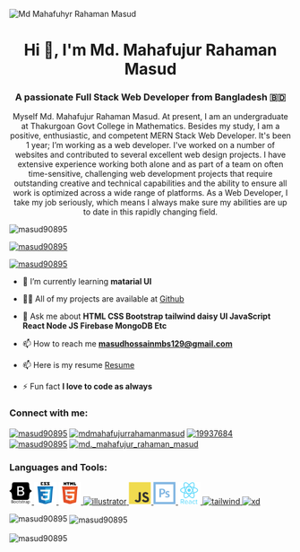 ![Md Mahafuhyr Rahaman Masud](https://i.ibb.co/h2nJ86y/Purple-And-White-Modern-HR-Specialist-Linkedin-Article-Cover-Image.png)
<h1 align="center">Hi 👋, I'm Md. Mahafujur Rahaman Masud</h1>
<h3 align="center">A passionate Full Stack Web Developer from Bangladesh 🇧🇩</h3>
<p align="center"> Myself Md. Mahafujur Rahaman Masud. At present, I am an undergraduate at Thakurgoan Govt College
in Mathematics. Besides my study, I am a positive, enthusiastic, and
competent MERN Stack Web Developer. It's been 1 year; I’m working as a web developer.
I've worked on a number of websites and contributed to several excellent web design projects.
I have extensive experience working both alone and as part of a team on often time-sensitive,
challenging web development projects that require outstanding creative and technical
capabilities and the ability to ensure all work is optimized across a wide range of platforms. As
a Web Developer, I take my job seriously, which means I always make sure my abilities are up
to date in this rapidly changing field.</p>

<p align="left"> <img src="https://komarev.com/ghpvc/?username=masud90895&label=Profile%20views&color=0e75b6&style=flat" alt="masud90895" /> </p>

<p align="left"> <a href="https://github.com/ryo-ma/github-profile-trophy"><img src="https://github-profile-trophy.vercel.app/?username=masud90895" alt="masud90895" /></a> </p>

<p align="left"> <a href="https://twitter.com/masud90895" target="blank"><img src="https://img.shields.io/twitter/follow/masud90895?logo=twitter&style=for-the-badge" alt="masud90895" /></a> </p>

- 🌱 I’m currently learning **matarial UI**

- 👨‍💻 All of my projects are available at [Github](https://github.com/masud90895)

- 💬 Ask me about **HTML CSS Bootstrap tailwind daisy UI JavaScript React Node JS Firebase MongoDB Etc**

- 📫 How to reach me **masudhossainmbs129@gmail.com**
- 📫 Here is my resume [Resume](https://drive.google.com/file/d/1kQ_boGFW2D-jjiiX-d9TVIdQm7Em_7mz/view?usp=sharing)

- ⚡ Fun fact **I love to code as always**

<h3 align="left">Connect with me:</h3>
<p align="left">
<a href="https://twitter.com/masud90895" target="blank"><img align="center" src="https://raw.githubusercontent.com/rahuldkjain/github-profile-readme-generator/master/src/images/icons/Social/twitter.svg" alt="masud90895" height="30" width="40" /></a>
<a href="https://linkedin.com/in/mdmahafujurrahamanmasud" target="blank"><img align="center" src="https://raw.githubusercontent.com/rahuldkjain/github-profile-readme-generator/master/src/images/icons/Social/linked-in-alt.svg" alt="mdmahafujurrahamanmasud" height="30" width="40" /></a>
<a href="https://stackoverflow.com/users/19937684" target="blank"><img align="center" src="https://raw.githubusercontent.com/rahuldkjain/github-profile-readme-generator/master/src/images/icons/Social/stack-overflow.svg" alt="19937684" height="30" width="40" /></a>
<a href="https://fb.com/masud90895" target="blank"><img align="center" src="https://raw.githubusercontent.com/rahuldkjain/github-profile-readme-generator/master/src/images/icons/Social/facebook.svg" alt="masud90895" height="30" width="40" /></a>
<a href="https://instagram.com/md._mahafujur_rahaman_masud" target="blank"><img align="center" src="https://raw.githubusercontent.com/rahuldkjain/github-profile-readme-generator/master/src/images/icons/Social/instagram.svg" alt="md._mahafujur_rahaman_masud" height="30" width="40" /></a>
</p>

<h3 align="left">Languages and Tools:</h3>
<p align="left"> <a href="https://getbootstrap.com" target="_blank" rel="noreferrer"> <img src="https://raw.githubusercontent.com/devicons/devicon/master/icons/bootstrap/bootstrap-plain-wordmark.svg" alt="bootstrap" width="40" height="40"/> </a> <a href="https://www.w3schools.com/css/" target="_blank" rel="noreferrer"> <img src="https://raw.githubusercontent.com/devicons/devicon/master/icons/css3/css3-original-wordmark.svg" alt="css3" width="40" height="40"/> </a> <a href="https://www.w3.org/html/" target="_blank" rel="noreferrer"> <img src="https://raw.githubusercontent.com/devicons/devicon/master/icons/html5/html5-original-wordmark.svg" alt="html5" width="40" height="40"/> </a> <a href="https://www.adobe.com/in/products/illustrator.html" target="_blank" rel="noreferrer"> <img src="https://www.vectorlogo.zone/logos/adobe_illustrator/adobe_illustrator-icon.svg" alt="illustrator" width="40" height="40"/> </a> <a href="https://developer.mozilla.org/en-US/docs/Web/JavaScript" target="_blank" rel="noreferrer"> <img src="https://raw.githubusercontent.com/devicons/devicon/master/icons/javascript/javascript-original.svg" alt="javascript" width="40" height="40"/> </a> <a href="https://www.photoshop.com/en" target="_blank" rel="noreferrer"> <img src="https://raw.githubusercontent.com/devicons/devicon/master/icons/photoshop/photoshop-line.svg" alt="photoshop" width="40" height="40"/> </a> <a href="https://reactjs.org/" target="_blank" rel="noreferrer"> <img src="https://raw.githubusercontent.com/devicons/devicon/master/icons/react/react-original-wordmark.svg" alt="react" width="40" height="40"/> </a> <a href="https://tailwindcss.com/" target="_blank" rel="noreferrer"> <img src="https://www.vectorlogo.zone/logos/tailwindcss/tailwindcss-icon.svg" alt="tailwind" width="40" height="40"/> </a> <a href="https://www.adobe.com/products/xd.html" target="_blank" rel="noreferrer"> <img src="https://cdn.worldvectorlogo.com/logos/adobe-xd.svg" alt="xd" width="40" height="40"/> </a> </p>

<p><img align="left" src="https://github-readme-stats.vercel.app/api/top-langs?username=masud90895&show_icons=true&locale=en&layout=compact" alt="masud90895" /></p>

<p>&nbsp;<img align="center" src="https://github-readme-stats.vercel.app/api?username=masud90895&show_icons=true&locale=en" alt="masud90895" /></p>

<p><img align="center" src="https://github-readme-streak-stats.herokuapp.com/?user=masud90895&" alt="masud90895" /></p>
